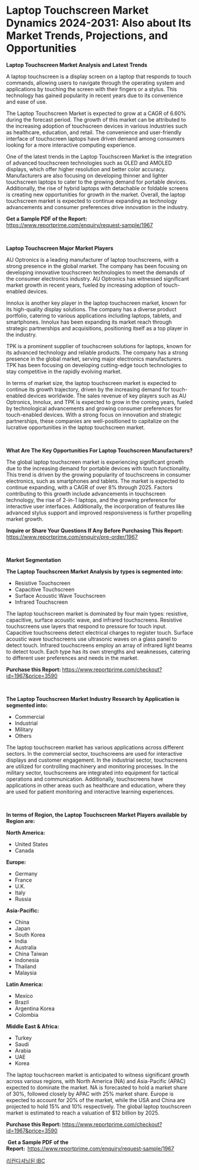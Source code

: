 <p><h1>Laptop Touchscreen Market Dynamics 2024-2031: Also about Its Market Trends, Projections, and Opportunities</h1></p><p><strong>Laptop Touchscreen Market Analysis and Latest Trends</strong></p>
<p><p>A laptop touchscreen is a display screen on a laptop that responds to touch commands, allowing users to navigate through the operating system and applications by touching the screen with their fingers or a stylus. This technology has gained popularity in recent years due to its convenience and ease of use.</p><p>The Laptop Touchscreen Market is expected to grow at a CAGR of 6.60% during the forecast period. The growth of this market can be attributed to the increasing adoption of touchscreen devices in various industries such as healthcare, education, and retail. The convenience and user-friendly interface of touchscreen laptops have driven demand among consumers looking for a more interactive computing experience.</p><p>One of the latest trends in the Laptop Touchscreen Market is the integration of advanced touchscreen technologies such as OLED and AMOLED displays, which offer higher resolution and better color accuracy. Manufacturers are also focusing on developing thinner and lighter touchscreen laptops to cater to the growing demand for portable devices. Additionally, the rise of hybrid laptops with detachable or foldable screens is creating new opportunities for growth in the market. Overall, the laptop touchscreen market is expected to continue expanding as technology advancements and consumer preferences drive innovation in the industry.</p></p>
<p><strong>Get a Sample PDF of the Report:&nbsp;</strong> <a href="https://www.reportprime.com/enquiry/request-sample/1967">https://www.reportprime.com/enquiry/request-sample/1967</a></p>
<p>&nbsp;</p>
<p><strong>Laptop Touchscreen Major Market Players</strong></p>
<p><p>AU Optronics is a leading manufacturer of laptop touchscreens, with a strong presence in the global market. The company has been focusing on developing innovative touchscreen technologies to meet the demands of the consumer electronics industry. AU Optronics has witnessed significant market growth in recent years, fueled by increasing adoption of touch-enabled devices.</p><p>Innolux is another key player in the laptop touchscreen market, known for its high-quality display solutions. The company has a diverse product portfolio, catering to various applications including laptops, tablets, and smartphones. Innolux has been expanding its market reach through strategic partnerships and acquisitions, positioning itself as a top player in the industry.</p><p>TPK is a prominent supplier of touchscreen solutions for laptops, known for its advanced technology and reliable products. The company has a strong presence in the global market, serving major electronics manufacturers. TPK has been focusing on developing cutting-edge touch technologies to stay competitive in the rapidly evolving market.</p><p>In terms of market size, the laptop touchscreen market is expected to continue its growth trajectory, driven by the increasing demand for touch-enabled devices worldwide. The sales revenue of key players such as AU Optronics, Innolux, and TPK is expected to grow in the coming years, fueled by technological advancements and growing consumer preferences for touch-enabled devices. With a strong focus on innovation and strategic partnerships, these companies are well-positioned to capitalize on the lucrative opportunities in the laptop touchscreen market.</p></p>
<p>&nbsp;</p>
<p><strong>What Are The Key Opportunities For Laptop Touchscreen Manufacturers?</strong></p>
<p><p>The global laptop touchscreen market is experiencing significant growth due to the increasing demand for portable devices with touch functionality. This trend is driven by the growing popularity of touchscreens in consumer electronics, such as smartphones and tablets. The market is expected to continue expanding, with a CAGR of over 8% through 2025. Factors contributing to this growth include advancements in touchscreen technology, the rise of 2-in-1 laptops, and the growing preference for interactive user interfaces. Additionally, the incorporation of features like advanced stylus support and improved responsiveness is further propelling market growth.</p></p>
<p><strong>Inquire or Share Your Questions If Any Before Purchasing This Report:</strong> <a href="https://www.reportprime.com/enquiry/pre-order/1967">https://www.reportprime.com/enquiry/pre-order/1967</a></p>
<p>&nbsp;</p>
<p><strong>Market Segmentation</strong></p>
<p><strong>The Laptop Touchscreen Market Analysis by types is segmented into:</strong></p>
<p><ul><li>Resistive Touchscreen</li><li>Capacitive Touchscreen</li><li>Surface Acoustic Wave Touchscreen</li><li>Infrared Touchscreen</li></ul></p>
<p><p>The laptop touchscreen market is dominated by four main types: resistive, capacitive, surface acoustic wave, and infrared touchscreens. Resistive touchscreens use layers that respond to pressure for touch input. Capacitive touchscreens detect electrical charges to register touch. Surface acoustic wave touchscreens use ultrasonic waves on a glass panel to detect touch. Infrared touchscreens employ an array of infrared light beams to detect touch. Each type has its own strengths and weaknesses, catering to different user preferences and needs in the market.</p></p>
<p><strong>Purchase this Report:&nbsp;</strong><a href="https://www.reportprime.com/checkout?id=1967&price=3590">https://www.reportprime.com/checkout?id=1967&price=3590</a></p>
<p>&nbsp;</p>
<p><strong>The Laptop Touchscreen Market Industry Research by Application is segmented into:</strong></p>
<p><ul><li>Commercial</li><li>Industrial</li><li>Military</li><li>Others</li></ul></p>
<p><p>The laptop touchscreen market has various applications across different sectors. In the commercial sector, touchscreens are used for interactive displays and customer engagement. In the industrial sector, touchscreens are utilized for controlling machinery and monitoring processes. In the military sector, touchscreens are integrated into equipment for tactical operations and communication. Additionally, touchscreens have applications in other areas such as healthcare and education, where they are used for patient monitoring and interactive learning experiences.</p></p>
<p>&nbsp;</p>
<p><strong>In terms of Region, the Laptop Touchscreen Market Players available by Region are:</strong></p>
<p>
    <p> <strong> North America: </strong>
        <ul>
            <li>United States</li>
            <li>Canada</li>
        </ul>
        </p> 
    <p> <strong> Europe: </strong>
        <ul>
            <li>Germany</li>
            <li>France</li>
            <li>U.K.</li>
            <li>Italy</li>
            <li>Russia</li>
        </ul>
        </p> 
    <p> <strong> Asia-Pacific: </strong>
        <ul>
            <li>China</li>
            <li>Japan</li>
            <li>South Korea</li>
            <li>India</li>
            <li>Australia</li>
            <li>China Taiwan</li>
            <li>Indonesia</li>
            <li>Thailand</li>
            <li>Malaysia</li>
        </ul>
        </p> 
    <p> <strong> Latin America: </strong>
        <ul>
            <li>Mexico</li>
            <li>Brazil</li>
            <li>Argentina Korea</li>
            <li>Colombia</li>
        </ul>
        </p> 
    <p> <strong> Middle East & Africa: </strong>
        <ul>
            <li>Turkey</li>
            <li>Saudi</li>
            <li>Arabia</li>
            <li>UAE</li>
            <li>Korea</li>
        </ul>
    </p>
    </p>
<p><p>The laptop touchscreen market is anticipated to witness significant growth across various regions, with North America (NA) and Asia-Pacific (APAC) expected to dominate the market. NA is forecasted to hold a market share of 30%, followed closely by APAC with 25% market share. Europe is expected to account for 20% of the market, while the USA and China are projected to hold 15% and 10% respectively. The global laptop touchscreen market is estimated to reach a valuation of $12 billion by 2025.</p></p>
<p><strong>Purchase this Report: </strong><a href="https://www.reportprime.com/checkout?id=1967&price=3590">https://www.reportprime.com/checkout?id=1967&price=3590</a></p>
<p>&nbsp;<strong>Get a Sample PDF of the Report:&nbsp;&nbsp;</strong><a href="https://www.reportprime.com/enquiry/request-sample/1967">https://www.reportprime.com/enquiry/request-sample/1967</a></p>
<p><strong></strong></p>
<p><p><a href="https://github.com/hxzi07639916/Market-Research-Report-List-1/blob/main/54247489921.md">리컨디셔닝된 IBC</a></p></p>